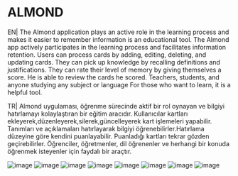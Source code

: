 # ALMOND
EN|
The Almond application plays an active role in the learning process and makes it easier to remember information is an educational tool. 
The Almond app actively participates in the learning process and facilitates information retention.
Users can process cards by adding, editing, deleting, and updating cards.
They can pick up knowledge by recalling definitions and justifications.
They can rate their level of memory by giving themselves a score.
He is able to review the cards he scored. Teachers, students, and anyone studying any subject or language
For those who want to learn, it is a helpful tool.

TR|
Almond uygulaması, öğrenme sürecinde aktif bir rol oynayan ve bilgiyi hatırlamayı kolaylaştıran 
bir eğitim aracıdır. Kullanıcılar kartları ekleyerek,düzenleyerek,silerek,güncelleyerek kart işlemeleri yapabilir.
Tanımları ve açıklamaları hatırlayarak bilgiyi öğrenebilirler.Hatırlama düzeyine göre kendini puanlayabilir. 
Puanladığı kartları tekrar gözden geçirebilirler. Öğrenciler, öğretmenler, dil öğrenenler ve herhangi bir konuda
öğrenmek isteyenler için faydalı bir araçtır.


![image](https://user-images.githubusercontent.com/112067233/229801977-2282fe80-5304-4117-943e-13473a69293c.png)
![image](https://user-images.githubusercontent.com/112067233/236503321-c8fbd819-0103-4722-ac1e-cd6199e825c6.png)
![image](https://user-images.githubusercontent.com/112067233/236503291-12f04f84-d4cc-4fae-97f0-49d9da7ee87e.png)
![image](https://user-images.githubusercontent.com/112067233/236503307-f960c7b0-e320-4d94-9dbe-00b18ceabb6d.png)
![image](https://user-images.githubusercontent.com/112067233/229802184-fc40fa56-57ae-4b4e-8f3c-cfd117faa2ca.png)
![image](https://user-images.githubusercontent.com/112067233/229802157-669d4e93-ee40-463c-a459-06b03b0183c8.png)
![image](https://user-images.githubusercontent.com/112067233/229802201-75c3ad58-32dc-4bd5-98d9-5ad9663da5c0.png)
![image](https://user-images.githubusercontent.com/112067233/229802215-f93e2a6e-81ed-45b6-ad2d-042105ba84e7.png)

